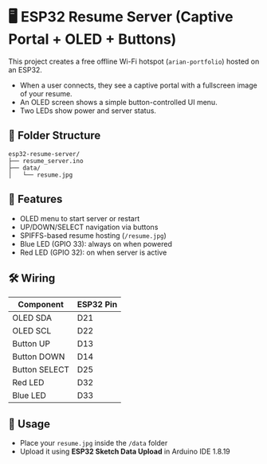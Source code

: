 # 🖥️ ESP32 Resume Server (Captive Portal + OLED + Buttons)

This project creates a free offline Wi-Fi hotspot (`arian-portfolio`) hosted on an ESP32.
- When a user connects, they see a captive portal with a fullscreen image of your resume.
- An OLED screen shows a simple button-controlled UI menu.
- Two LEDs show power and server status.

## 📁 Folder Structure

```
esp32-resume-server/
├── resume_server.ino
├── data/
│   └── resume.jpg
```

## 🧠 Features
- OLED menu to start server or restart
- UP/DOWN/SELECT navigation via buttons
- SPIFFS-based resume hosting (`/resume.jpg`)
- Blue LED (GPIO 33): always on when powered
- Red LED (GPIO 32): on when server is active

## 🛠 Wiring

| Component    | ESP32 Pin |
|--------------|------------|
| OLED SDA     | D21        |
| OLED SCL     | D22        |
| Button UP    | D13        |
| Button DOWN  | D14        |
| Button SELECT| D25        |
| Red LED      | D32        |
| Blue LED     | D33        |

## 📸 Usage
- Place your `resume.jpg` inside the `/data` folder
- Upload it using **ESP32 Sketch Data Upload** in Arduino IDE 1.8.19
